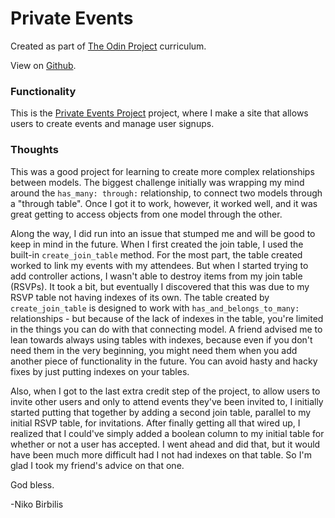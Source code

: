 # Private Events
Created as part of [The Odin Project](https://www.theodinproject.com) curriculum.

View on [Github](https://github.com/harmolipi/private-events).

### Functionality

This is the [Private Events Project](https://www.theodinproject.com/paths/full-stack-ruby-on-rails/courses/ruby-on-rails/lessons/private-events) project, where I make a site that allows users to create events and manage user signups.

### Thoughts

This was a good project for learning to create more complex relationships between models. The biggest challenge initially was wrapping my mind around the `has_many: through:` relationship, to connect two models through a "through table". Once I got it to work, however, it worked well, and it was great getting to access objects from one model through the other.

Along the way, I did run into an issue that stumped me and will be good to keep in mind in the future. When I first created the join table, I used the built-in `create_join_table` method. For the most part, the table created worked to link my events with my attendees. But when I started trying to add controller actions, I wasn't able to destroy items from my join table (RSVPs). It took a bit, but eventually I discovered that this was due to my RSVP table not having indexes of its own. The table created by `create_join_table` is designed to work with `has_and_belongs_to_many:` relationships - but because of the lack of indexes in the table, you're limited in the things you can do with that connecting model. A friend advised me to lean towards always using tables with indexes, because even if you don't need them in the very beginning, you might need them when you add another piece of functionality in the future. You can avoid hasty and hacky fixes by just putting indexes on your tables.

Also, when I got to the last extra credit step of the project, to allow users to invite other users and only to attend events they've been invited to, I initially started putting that together by adding a second join table, parallel to my initial RSVP table, for invitations. After finally getting all that wired up, I realized that I could've simply added a boolean column to my initial table for whether or not a user has accepted. I went ahead and did that, but it would have been much more difficult had I not had indexes on that table. So I'm glad I took my friend's advice on that one.

God bless.

-Niko Birbilis
